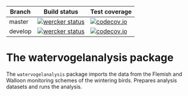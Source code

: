 **Branch** | **Build status** | **Test coverage**
---------- | ---------------- | -----------------
master | [![wercker status](https://app.wercker.com/status/8e7b40a8f5d7bc2b7eb9cc670dab49f9/m/master "wercker status")](https://app.wercker.com/project/bykey/8e7b40a8f5d7bc2b7eb9cc670dab49f9) | [![codecov.io](https://codecov.io/github/INBO-Natura2000/watervogelanalysis/coverage.svg?branch=master)](https://codecov.io/github/INBO-Natura2000/watervogelanalysis?branch=master)
develop | [![wercker status](https://app.wercker.com/status/8e7b40a8f5d7bc2b7eb9cc670dab49f9/m/develop "wercker status")](https://app.wercker.com/project/bykey/8e7b40a8f5d7bc2b7eb9cc670dab49f9) | [![codecov.io](https://codecov.io/github/INBO-Natura2000/watervogelanalysis/coverage.svg?branch=develop)](https://codecov.io/github/INBO-Natura2000/watervogelanalysis?branch=develop)

# The watervogelanalysis package

The `watervogelanalysis` package imports the data from the Flemish and Walloon monitoring schemes of the wintering birds. Prepares analysis datasets and runs the analysis.
